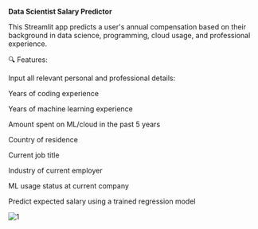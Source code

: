 **Data Scientist Salary Predictor**

This Streamlit app predicts a user's annual compensation based on their background in data science, programming, cloud usage, and professional experience.

🔍 Features:

Input all relevant personal and professional details:

Years of coding experience

Years of machine learning experience

Amount spent on ML/cloud in the past 5 years

Country of residence

Current job title

Industry of current employer

ML usage status at current company

Predict expected salary using a trained regression model


![1](https://github.com/user-attachments/assets/c64dfee0-e895-45c7-89f7-5569d885ceed)

